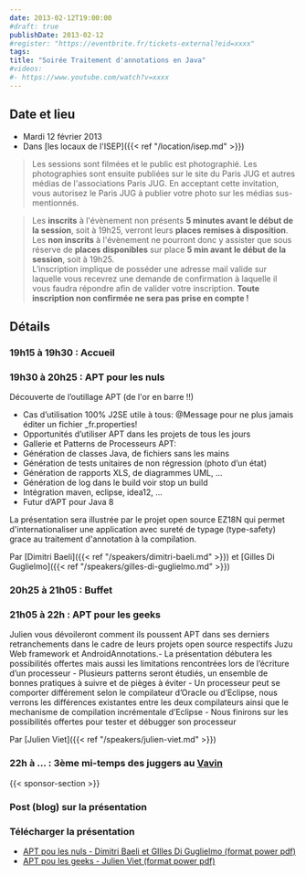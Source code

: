 ```yaml
---
date: 2013-02-12T19:00:00
#draft: true
publishDate: 2013-02-12
#register: "https://eventbrite.fr/tickets-external?eid=xxxx"
tags:
title: "Soirée Traitement d'annotations en Java"
#videos: 
#- https://www.youtube.com/watch?v=xxxx
---
```


## Date et lieu

* Mardi 12 février 2013
* Dans [les locaux de l'ISEP]({{< ref "/location/isep.md" >}})

> Les sessions sont filmées et le public est photographié. Les photographies sont ensuite publiées sur le site du Paris JUG et autres médias de l'associations Paris JUG. En acceptant cette invitation, vous autorisez le Paris JUG à publier votre photo sur les médias sus-mentionnés.

> Les **inscrits** à l'évènement non présents **5 minutes avant le début de la session**, soit à 19h25, verront leurs **places remises à disposition**.  
Les **non inscrits** à l'évènement ne pourront donc y assister que sous réserve de **places disponibles** sur place **5 min avant le début de la session**, soit à 19h25.  
L’inscription implique de posséder une adresse mail valide sur laquelle vous recevrez une demande de confirmation à laquelle il vous faudra répondre afin de valider votre inscription.
**Toute inscription non confirmée ne sera pas prise en compte !**

## Détails

### 19h15 à 19h30 : Accueil

### 19h30 à 20h25 : APT pour les nuls

Découverte de l’outillage APT (de l'or en barre !!)
- Cas d’utilisation 100% J2SE utile à tous: @Message pour ne plus jamais éditer un fichier _fr.properties!
- Opportunités d’utiliser APT dans les projets de tous les jours
- Gallerie et Patterns de Processeurs APT:
- Génération de classes Java, de fichiers sans les mains
- Génération de tests unitaires de non régression (photo d’un état)
- Génération de rapports XLS, de diagrammes UML, ...
- Génération de log dans le build voir stop un build
- Intégration maven, eclipse, idea12, ...
- Futur d’APT pour Java 8

La présentation sera illustrée par le projet open source EZ18N qui permet d'internationaliser une application avec sureté de typage (type-safety) grace au traitement d'annotation à la compilation.

Par [Dimitri Baeli]({{< ref "/speakers/dimitri-baeli.md" >}}) et [Gilles Di Guglielmo]({{< ref "/speakers/gilles-di-guglielmo.md" >}})

### 20h25 à 21h05 : Buffet

### 21h05 à 22h : APT pour les geeks

Julien vous dévoileront comment ils poussent APT dans ses derniers retranchements dans le cadre de leurs projets open source respectifs Juzu Web framework et AndroidAnnotations.- La présentation débutera les possibilités offertes mais aussi les limitations rencontrées lors de l’écriture d’un processeur - Plusieurs patterns seront étudiés, un ensemble de bonnes pratiques à suivre et de pièges à éviter - Un processeur peut se comporter différement selon le compilateur d’Oracle ou d’Eclipse, nous verrons les différences existantes entre les deux compilateurs ainsi que le mechanisme de compilation incrémentale d’Eclipse - Nous finirons sur les possibilités offertes pour tester et débugger son processeur

Par [Julien Viet]({{< ref "/speakers/julien-viet.md" >}})

### 22h à ... : 3ème mi-temps des juggers au [Vavin](https://maps.google.fr/maps/place?hl=fr&sourceid=navclient-ff&rlz=1B3GGGL_frFR294FR295&um=1&ie=UTF-8&q=restaurant+le+vavin+paris&fb=1&gl=fr&hq=restaurant+le+vavin&hnear=paris&cid=16763854041267710574)

{{< sponsor-section >}}

### Post (blog) sur la présentation

### Télécharger la présentation

- [APT pou les nuls - Dimitri Baeli et GIlles Di Guglielmo (format power pdf)](presentationDimitriBaeliGillesDiGuglielmo.pdf)
- [APT pou les geeks - Julien Viet (format power pdf)](presentationJulienViet.pdf)
